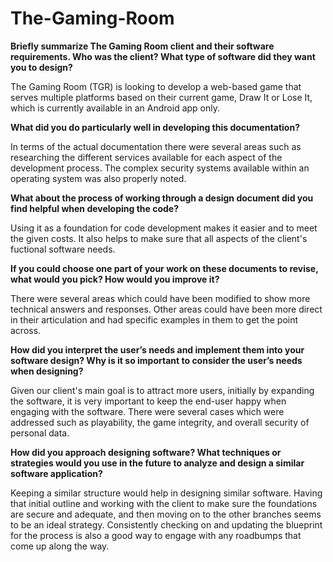 # The-Gaming-Room

**Briefly summarize The Gaming Room client and their software requirements. Who was the client? What type of software did they want you to design?**

The Gaming Room (TGR) is looking to develop a web-based game that serves multiple platforms based on their current game, Draw It or Lose It, which is currently available in an Android app only. 

**What did you do particularly well in developing this documentation?**

In terms of the actual documentation there were several areas such as researching the different services available for each aspect of the development process. The complex security systems available within an operating system was also properly noted. 

**What about the process of working through a design document did you find helpful when developing the code?**

Using it as a foundation for code development makes it easier and to meet the given costs. It also helps to make sure that all aspects of the client's fuctional software needs. 

**If you could choose one part of your work on these documents to revise, what would you pick? How would you improve it?**

There were several areas which could have been modified to show more technical answers and responses.  Other areas could have been more direct in their articulation and had specific examples in them to get the point across. 

**How did you interpret the user’s needs and implement them into your software design? Why is it so important to consider the user’s needs when designing?**

Given our client's main goal is to attract more users, initially by expanding the software, it is very important to keep the end-user happy when engaging with the software. There were several cases which were addressed such as playability, the game integrity, and overall security of personal data. 

**How did you approach designing software? What techniques or strategies would you use in the future to analyze and design a similar software application?**

Keeping a similar structure would help in designing similar software. Having that initial outline and working with the client to make sure the foundations are secure and adequate, and then moving on to the other branches seems to be an ideal strategy.  Consistently checking on and updating the blueprint for the process is also a good way to engage with any roadbumps that come up along the way. 
